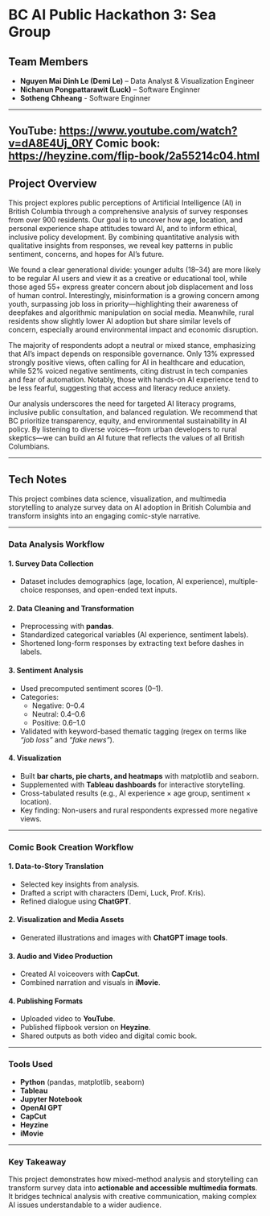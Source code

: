 # BC AI Public Hackathon 3: Sea Group

## Team Members
- **Nguyen Mai Dinh Le (Demi Le)** – Data Analyst & Visualization Engineer  
- **Nichanun Pongpattarawit (Luck)** – Software Enginner  
- **Sotheng Chheang** - Software Enginner  

---
YouTube: https://www.youtube.com/watch?v=dA8E4Uj_0RY
Comic book: https://heyzine.com/flip-book/2a55214c04.html
---
## Project Overview

This project explores public perceptions of Artificial Intelligence (AI) in British Columbia through a comprehensive analysis of survey responses from over 900 residents. Our goal is to uncover how age, location, and personal experience shape attitudes toward AI, and to inform ethical, inclusive policy development. By combining quantitative analysis with qualitative insights from responses, we reveal key patterns in public sentiment, concerns, and hopes for AI’s future.

We found a clear generational divide: younger adults (18–34) are more likely to be regular AI users and view it as a creative or educational tool, while those aged 55+ express greater concern about job displacement and loss of human control. Interestingly, misinformation is a growing concern among youth, surpassing job loss in priority—highlighting their awareness of deepfakes and algorithmic manipulation on social media. Meanwhile, rural residents show slightly lower AI adoption but share similar levels of concern, especially around environmental impact and economic disruption.

The majority of respondents adopt a neutral or mixed stance, emphasizing that AI’s impact depends on responsible governance. Only 13% expressed strongly positive views, often calling for AI in healthcare and education, while 52% voiced negative sentiments, citing distrust in tech companies and fear of automation. Notably, those with hands-on AI experience tend to be less fearful, suggesting that access and literacy reduce anxiety.

Our analysis underscores the need for targeted AI literacy programs, inclusive public consultation, and balanced regulation. We recommend that BC prioritize transparency, equity, and environmental sustainability in AI policy. By listening to diverse voices—from urban developers to rural skeptics—we can build an AI future that reflects the values of all British Columbians.

---

## Tech Notes

This project combines data science, visualization, and multimedia storytelling to analyze survey data on AI adoption in British Columbia and transform insights into an engaging comic-style narrative.

---

### Data Analysis Workflow

#### 1. Survey Data Collection
- Dataset includes demographics (age, location, AI experience), multiple-choice responses, and open-ended text inputs.

#### 2. Data Cleaning and Transformation
- Preprocessing with **pandas**.  
- Standardized categorical variables (AI experience, sentiment labels).  
- Shortened long-form responses by extracting text before dashes in labels.  

#### 3. Sentiment Analysis
- Used precomputed sentiment scores (0–1).  
- Categories:  
  - Negative: 0–0.4  
  - Neutral: 0.4–0.6  
  - Positive: 0.6–1.0  
- Validated with keyword-based thematic tagging (regex on terms like *“job loss”* and *“fake news”*).  

#### 4. Visualization
- Built **bar charts, pie charts, and heatmaps** with matplotlib and seaborn.  
- Supplemented with **Tableau dashboards** for interactive storytelling.  
- Cross-tabulated results (e.g., AI experience × age group, sentiment × location).  
- Key finding: Non-users and rural respondents expressed more negative views.  

---

### Comic Book Creation Workflow

#### 1. Data-to-Story Translation
- Selected key insights from analysis.  
- Drafted a script with characters (Demi, Luck, Prof. Kris).  
- Refined dialogue using **ChatGPT**.  

#### 2. Visualization and Media Assets
- Generated illustrations and images with **ChatGPT image tools**.  

#### 3. Audio and Video Production
- Created AI voiceovers with **CapCut**.  
- Combined narration and visuals in **iMovie**.  

#### 4. Publishing Formats
- Uploaded video to **YouTube**.  
- Published flipbook version on **Heyzine**.  
- Shared outputs as both video and digital comic book.  

---

### Tools Used
- **Python** (pandas, matplotlib, seaborn)  
- **Tableau**  
- **Jupyter Notebook**  
- **OpenAI GPT**  
- **CapCut**  
- **Heyzine**  
- **iMovie**  

---

### Key Takeaway
This project demonstrates how mixed-method analysis and storytelling can transform survey data into **actionable and accessible multimedia formats**. It bridges technical analysis with creative communication, making complex AI issues understandable to a wider audience.


